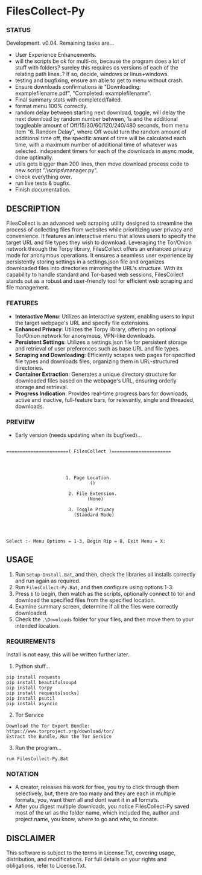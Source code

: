 # FilesCollect-Py

### STATUS
Development. v0.04. Remaining tasks are...
- User Experience Enhancements.
- will the scripts be ok for multi-os, because the program does a lot of stuff with folders? sureley this requires os versions of each of the relating path lines..? If so, decide, windows or linus+windows.
- testing and bugfixing, ensure am able to get to menu without crash.
- Ensure downloads confirmations ie "Downloading: examplefilename.pdf", "Completed: examplefilename".
- Final summary stats with completed/failed. 
- format menu 100% correctly. 
- random delay between starting next download, toggle, will delay the next download by random number between, 1s and the additional toggleable amount of Off/15/30/60/120/240/480 seconds, from menu item "6. Random Delay", where Off would turn the random amount of additional time off, the specific amunt of time will be calculated each time, with a maximum number of additional time of whatever was selected. independent timers for each of the downloads in async mode, done optimally.
- utils gets bigger than 200 lines, then move download process code to new script ".\scrips\manager.py". 
- check everything over.
- run live tests & bugfix.
- Finish documentation.

## DESCRIPTION
FilesCollect is an advanced web scraping utility designed to streamline the process of collecting files from websites while prioritizing user privacy and convenience. It features an interactive menu that allows users to specify the target URL and file types they wish to download. Leveraging the Tor/Onion network through the Torpy library, FilesCollect offers an enhanced privacy mode for anonymous operations. It ensures a seamless user experience by persistently storing settings in a settings.json file and organizes downloaded files into directories mirroring the URL's structure. With its capability to handle standard and Tor-based web sessions, FilesCollect stands out as a robust and user-friendly tool for efficient web scraping and file management.

### FEATURES
- **Interactive Menu**: Utilizes an interactive system, enabling users to input the target webpage's URL and specify file extensions.
- **Enhanced Privacy**: Utilizes the Torpy library, offering an optional Tor/Onion network for anonymous, VPN-like downloads.
- **Persistent Settings**: Utilizes a settings.json file for persistent storage and retrieval of user preferences such as base URL and file types.
- **Scraping and Downloading**: Efficiently scrapes web pages for specified file types and downloads files, organizing them in URL-structured directories.
- **Container Extraction**: Generates a unique directory structure for downloaded files based on the webpage's URL, ensuring orderly storage and retrieval.
- **Progress Indication**: Provides real-time progress bars for downloads, active and inactive, full-feature bars, for relevantly, single and threaded, downloads.

### PREVIEW
- Early version (needs updating when its bugfixed)...
```

=======================( FilesCollect )======================




                      1. Page Location.
                               ()                               

                       2. File Extension.
                              (None)

                       3. Toggle Privacy
                         (Standard Mode)




Select :- Menu Options = 1-3, Begin Rip = B, Exit Menu = X:

```

## USAGE
1. Run `Setup-Install.Bat`, and then, check the libraries all installs correctly and run again as required.
2. Run `FilesCollect-Py.Bat`, and then configure using options 1-3.
3. Press `b` to begin, then watch as the scripts, optionally connect to tor and download the specified files from the specified location.
4. Examine summary screen, determine if all the files were correctly downloaded.
5. Check the `.\Downloads` folder for your files, and then move them to your intended location.    

### REQUIREMENTS
Install is not easy, this will be written further later..
1. Python stuff...
```
pip install requests
pip install beautifulsoup4
pip install torpy
pip install requests[socks]
pip install psutil
pip install asyncio
```
2. Tor Service
```
Download the Tor Expert Bundle: https://www.torproject.org/download/tor/
Extract the Bundle, Run the Tor Service
```
3. Run the program...
```
run FilesCollect-Py.Bat
```


### NOTATION
- A creator, releases his work for free, you try to click through them selectively, but, there are too many and they are each in multiple formats, you, want them all and dont want it in all formats.
- After you digest multiple downloads, you notice FilesCollect-Py saved most of the url as the folder name, which included the, author and project name, you know, where to go and who, to donate. 

## DISCLAIMER
This software is subject to the terms in License.Txt, covering usage, distribution, and modifications. For full details on your rights and obligations, refer to License.Txt.
